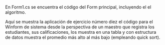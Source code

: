En Form1.cs se encuentra el código del Form principal, incluyendo el el algoritmo.

Aquí se muestra la aplicación de ejercicio número diez el código para el Winform de sistema desde la perspectiva de un maestro que registra los estudiantes, sus calificaciones, los muestra en una tabla y con estructura de datos muestra el promedio más alto al más bajo (empleando quick sort).
